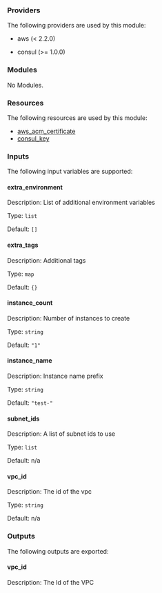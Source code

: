 ### Providers

The following providers are used by this module:

- aws (< 2.2.0)

- consul (>= 1.0.0)

### Modules

No Modules.

### Resources

The following resources are used by this module:

- [aws_acm_certificate](https://registry.terraform.io/providers/hashicorp/aws/2.2.0/docs/data-sources/acm_certificate)
- [consul_key](https://registry.terraform.io/providers/hashicorp/consul/1.0.0/docs/data-sources/key)

### Inputs

The following input variables are supported:

#### extra\_environment

Description: List of additional environment variables

Type: `list`

Default: `[]`

#### extra\_tags

Description: Additional tags

Type: `map`

Default: `{}`

#### instance\_count

Description: Number of instances to create

Type: `string`

Default: `"1"`

#### instance\_name

Description: Instance name prefix

Type: `string`

Default: `"test-"`

#### subnet\_ids

Description: A list of subnet ids to use

Type: `list`

Default: n/a

#### vpc\_id

Description: The id of the vpc

Type: `string`

Default: n/a

### Outputs

The following outputs are exported:

#### vpc\_id

Description: The Id of the VPC
